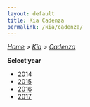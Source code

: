```yaml
---
layout: default
title: Kia Cadenza
permalink: /kia/cadenza/
---
```

[*Home*](/) > [*Kia*](/kia/) > [*Cadenza*](/kia/cadenza/)

**Select year**

- [2014](/kia/cadenza/2014/)
- [2015](/kia/cadenza/2015/)
- [2016](/kia/cadenza/2016/)
- [2017](/kia/cadenza/2017/)